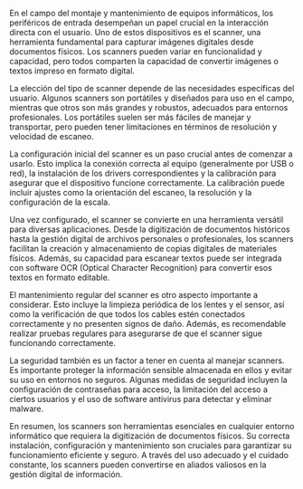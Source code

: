 En el campo del montaje y mantenimiento de equipos informáticos, los periféricos de entrada desempeñan un papel crucial en la interacción directa con el usuario. Uno de estos dispositivos es el scanner, una herramienta fundamental para capturar imágenes digitales desde documentos físicos. Los scanners pueden variar en funcionalidad y capacidad, pero todos comparten la capacidad de convertir imágenes o textos impreso en formato digital.

La elección del tipo de scanner depende de las necesidades específicas del usuario. Algunos scanners son portátiles y diseñados para uso en el campo, mientras que otros son más grandes y robustos, adecuados para entornos profesionales. Los portátiles suelen ser más fáciles de manejar y transportar, pero pueden tener limitaciones en términos de resolución y velocidad de escaneo.

La configuración inicial del scanner es un paso crucial antes de comenzar a usarlo. Esto implica la conexión correcta al equipo (generalmente por USB o red), la instalación de los drivers correspondientes y la calibración para asegurar que el dispositivo funcione correctamente. La calibración puede incluir ajustes como la orientación del escaneo, la resolución y la configuración de la escala.

Una vez configurado, el scanner se convierte en una herramienta versátil para diversas aplicaciones. Desde la digitización de documentos históricos hasta la gestión digital de archivos personales o profesionales, los scanners facilitan la creación y almacenamiento de copias digitales de materiales físicos. Además, su capacidad para escanear textos puede ser integrada con software OCR (Optical Character Recognition) para convertir esos textos en formato editable.

El mantenimiento regular del scanner es otro aspecto importante a considerar. Esto incluye la limpieza periódica de los lentes y el sensor, así como la verificación de que todos los cables estén conectados correctamente y no presenten signos de daño. Además, es recomendable realizar pruebas regulares para asegurarse de que el scanner sigue funcionando correctamente.

La seguridad también es un factor a tener en cuenta al manejar scanners. Es importante proteger la información sensible almacenada en ellos y evitar su uso en entornos no seguros. Algunas medidas de seguridad incluyen la configuración de contraseñas para acceso, la limitación del acceso a ciertos usuarios y el uso de software antivirus para detectar y eliminar malware.

En resumen, los scanners son herramientas esenciales en cualquier entorno informático que requiera la digitización de documentos físicos. Su correcta instalación, configuración y mantenimiento son cruciales para garantizar su funcionamiento eficiente y seguro. A través del uso adecuado y el cuidado constante, los scanners pueden convertirse en aliados valiosos en la gestión digital de información.
